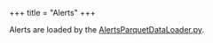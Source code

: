 +++
title = "Alerts"
+++

Alerts are loaded by the [AlertsParquetDataLoader.py](https://www-github3.cisco.com/cxe/cp-asset-data-pipeline/blob/master/glue/cp-asset-data-import-job/csco/dp/job/AlertsParquetDataLoader.py).
